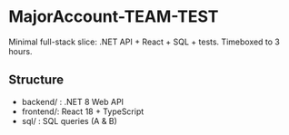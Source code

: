# MajorAccount-TEAM-TEST
Minimal full-stack slice: .NET API + React + SQL + tests. Timeboxed to 3 hours.

## Structure
- backend/ : .NET 8 Web API
- frontend/: React 18 + TypeScript
- sql/     : SQL queries (A & B)
